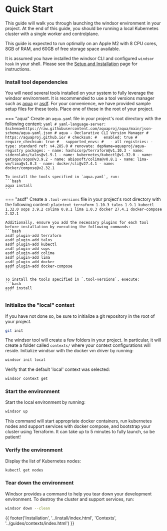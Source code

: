 # Quick Start

This guide will walk you through launching the windsor environment in your project. At the end of this guide, you should be running a local Kubernetes cluster with a single worker and controlplane.

This guide is expected to run optimally on an Apple M2 with 8 CPU cores, 8GB of RAM, and 60GB of free storage space available.

It is assumed you have installed the windsor CLI and configured `windsor hook` in your shell. Please see the [Setup and Installation](./install.md) page for instructions.

### Install tool dependencies

You will need several tools installed on your system to fully leverage the windsor environment. It is recommended to use a tool versions manager such as [aqua](https://github.com/aquaproj/aqua) or [asdf](https://github.com/asdf-vm/asdf). For your convenience, we have provided sample setup files for these tools. Place one of these in the root of your project.

=== "aqua"
    Create an `aqua.yaml` file in your project's root directory with the following content:
    ```yaml
    # yaml-language-server: $schema=https://raw.githubusercontent.com/aquaproj/aqua/main/json-schema/aqua-yaml.json
    # aqua - Declarative CLI Version Manager
    # https://aquaproj.github.io/
    # checksum:
    #   enabled: true
    #   require_checksum: true
    #   supported_envs:
    #   - all
    registries:
      - type: standard
        ref: v4.285.0 # renovate: depName=aquaproj/aqua-registry
    packages:
    - name: hashicorp/terraform@v1.10.3
    - name: siderolabs/talos@v1.9.1
    - name: kubernetes/kubectl@v1.32.0
    - name: getsops/sops@v3.9.2
    - name: abiosoft/colima@v0.8.1
    - name: lima-vm/lima@v1.0.3
    - name: docker/cli@v27.4.1
    - name: docker/compose@v2.32.1
    ```

    To install the tools specified in `aqua.yaml`, run:
    ```bash
    aqua install
    ```

=== "asdf"
    Create a `.tool-versions` file in your project's root directory with the following content:
    ```plaintext
    terraform 1.10.3
    talos 1.9.1
    kubectl 1.32.0
    sops 3.9.2
    colima 0.8.1
    lima 1.0.3
    docker 27.4.1
    docker-compose 2.32.1
    ```

    Additionally, ensure you add the necessary plugins for each tool before installation by executing the following commands:
    ```bash
    asdf plugin-add terraform
    asdf plugin-add talos
    asdf plugin-add kubectl
    asdf plugin-add sops
    asdf plugin-add colima
    asdf plugin-add lima
    asdf plugin-add docker
    asdf plugin-add docker-compose
    ```

    To install the tools specified in `.tool-versions`, execute:
    ```bash
    asdf install
    ```

### Initialize the "local" context

If you have not done so, be sure to initialize a git repository in the root of your project.

```sh
git init
```

The windsor tool will create a few folders in your project. In particular, it will create a folder called `contexts/` where your context configurations will reside. Initialize windsor with the docker vm driver by running:

```sh
windsor init local
```

Verify that the default 'local' context was selected:

```sh
windsor context get
```

### Start the environment

Start the local environment by running:

```sh
windsor up
```

This command will start appropriate docker containers, run kubernetes nodes and support services with docker compose, and bootstrap your cluster using Terraform. It can take up to 5 minutes to fully launch, so be patient!

### Verify the environment

Display the list of Kubernetes nodes:

```sh
kubectl get nodes
```

### Tear down the environment

Windsor provides a command to help you tear down your development environment. To destroy the cluster and support services, run:

```sh
windsor down --clean
```

<div>
  {{ footer('Installation', '../install/index.html', 'Contexts', '../guides/contexts/index.html') }}
</div>

<script>
  document.getElementById('previousButton').addEventListener('click', function() {
    window.location.href = '../install/index.html'; 
  });
  document.getElementById('nextButton').addEventListener('click', function() {
    window.location.href = '../guides/contexts/index.html'; 
  });
</script>
